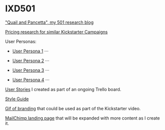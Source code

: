 # IXD501

["Quail and Pancetta", my 501 research blog](hannahsharp.co.uk/blog)

[Pricing research for similar Kickstarter Campaigns](https://github.com/Hannah02/PricingResearch)

User Personas:
* [User Persona 1](___)
⋅⋅⋅

* [User Persona 2](___)
⋅⋅⋅

* [User Persona 3](___)
⋅⋅⋅

* [User Persona 4](___)
⋅⋅⋅

[User Stories](___) I created as part of an ongoing Trello board.

[Style Guide](/layout.png)

[Gif of branding](___) that could be used as part of the Kickstarter video. 

[MailChimp landing page](___) that will be expanded with more content as I create it.
